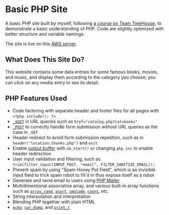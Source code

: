# Basic PHP Site

A basic PHP site built by myself, following [a course on Team TreeHouse](https://teamtreehouse.com/library/build-a-basic-php-website), to demonstrate a basic understanding of PHP. Code are slightly optimized with better structure and variable namings.

The site is live on this [AWS server](http://52.37.51.157).

## What Does This Site Do?
This website contains some data entries for some famous books, movies, and music, and display them according to the category you choose; you can click on any media entry to see its detail.

## PHP Features Used
- Code factoring with separate header and footer files for all pages with `<?php include(); ?>`
- [`_$GET`](http://php.net/manual/en/reserved.variables.get.php) in URL queries such as `href="catalog.php?cat=books"`
- [`_POST`](http://php.net/manual/en/reserved.variables.post.php) to correctly handle form submission without URL queries as the case in `_GET`
- Header redirect to avoid form submission repetition, such as in `header("location:thanks.php")` and `exit`
- Enable [output buffer](http://php.net/manual/en/book.outcontrol.php) with `ob_start()` or changing `php.ini` to enable header redirection
- User input validation and filtering, such as `trim(filter_input(INPUT_POST, "email", FILTER_SANITIZE_EMAIL));`
- Prevent spam by using "Spam Honey Pot Field", which is an invisible input field to trick spam robot to fill it in thus expose itself as a robot
- Generate and send email to users using [PHP Mailer](https://github.com/PHPMailer/PHPMailer)
- Multidimentional associative array, and various built-in array functions such as [`array_rand`](http://php.net/manual/en/function.array-rand.php), [`asort`](http://php.net/manual/en/function.asort.php), [`implode`](http://php.net/manual/en/function.implode.php), [`count`](http://php.net/manual/en/function.count.php), etc.
- String interpolation and interpretation
- Blending PHP together with plain HTML
- [`echo`](http://php.net/manual/en/function.echo.php), [`var_dump`](http://php.net/manual/en/function.var-dump.php), and [`print_r`](http://php.net/manual/en/function.print-r.php)